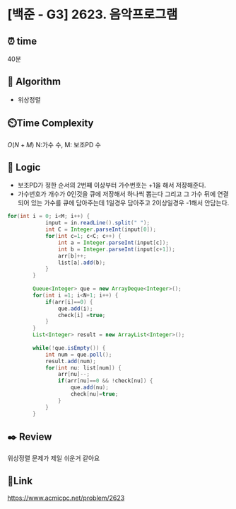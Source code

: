 # [백준 - G3] 2623. 음악프로그램

## ⏰ **time**

40분

## :pushpin: **Algorithm**
- 위상정렬

## ⏲️**Time Complexity**

$O(N + M)$
N:가수 수, M: 보조PD 수

## :round_pushpin: **Logic**
- 보조PD가 정한 순서의 2번쨰 이상부터 가수번호는 +1을 해서 저장해준다.
- 가수번호가 개수가 0인것을 큐에 저장해서 하나씩 뽑는다 그리고 그 가수 뒤에 연결되어 있는 가수를 큐에 담아주는데 1일경우 담아주고 2이상일경우 -1해서 안담는다.
```java
for(int i = 0; i<M; i++) {
			input = in.readLine().split(" ");
			int C = Integer.parseInt(input[0]);
			for(int c=1; c<C; c++) {
				int a = Integer.parseInt(input[c]);
				int b = Integer.parseInt(input[c+1]);
				arr[b]++;
				list[a].add(b);
			}
		}
		
		Queue<Integer> que = new ArrayDeque<Integer>();
		for(int i =1; i<N+1; i++) {
			if(arr[i]==0) {
				que.add(i);
				check[i] =true;
			}
		}
		List<Integer> result = new ArrayList<Integer>();
		
		while(!que.isEmpty()) {
			int num = que.poll();
			result.add(num);
			for(int nu: list[num]) {
				arr[nu]--;
				if(arr[nu]==0 && !check[nu]) {
					que.add(nu);
					check[nu]=true;
				}
			}
		}
```

## :black_nib: **Review**  
위상정렬 문제가 제일 쉬운거 같아요
## 📡**Link**
https://www.acmicpc.net/problem/2623
